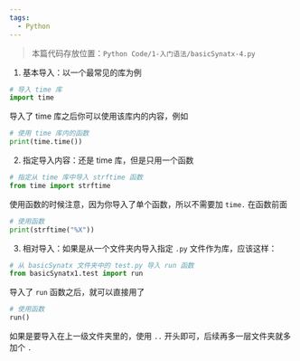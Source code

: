 ```yaml
---
tags:
  - Python
---
```

>本篇代码存放位置：`Python Code/1-入门语法/basicSynatx-4.py`

1. 基本导入：以一个最常见的库为例

```python
# 导入 time 库
import time
```

导入了 time 库之后你可以使用该库内的内容，例如

```python
# 使用 time 库内的函数
print(time.time())
```

2. 指定导入内容：还是 time 库，但是只用一个函数

```python
# 指定从 time 库中导入 strftime 函数
from time import strftime
```

使用函数的时候注意，因为你导入了单个函数，所以不需要加 `time.` 在函数前面

```python
# 使用函数
print(strftime("%X"))
```

3. 相对导入：如果是从一个文件夹内导入指定 `.py` 文件作为库，应该这样：

```python
# 从 basicSynatx 文件夹中的 test.py 导入 run 函数
from basicSynatx1.test import run
```

导入了 `run` 函数之后，就可以直接用了

```python
# 使用函数
run()
```

如果是要导入在上一级文件夹里的，使用 `..` 开头即可，后续再多一层文件夹就多加个 `.`